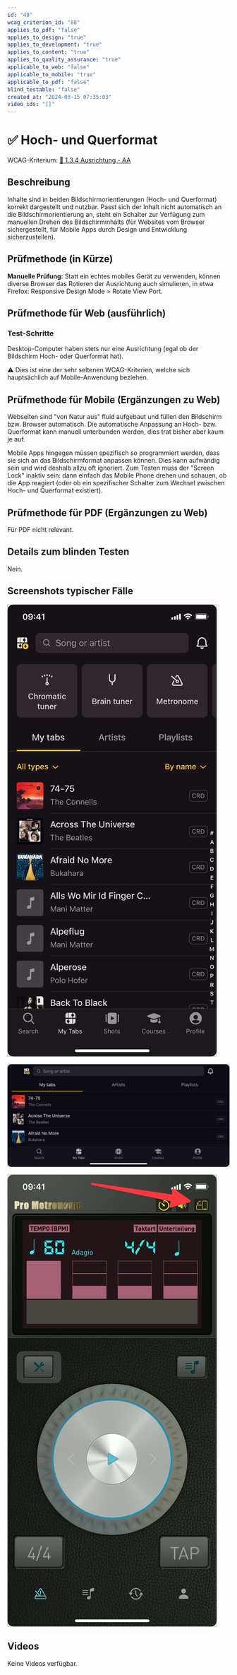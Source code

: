 ```yaml
---
id: "49"
wcag_criterion_id: "88"
applies_to_pdf: "false"
applies_to_design: "true"
applies_to_development: "true"
applies_to_content: "true"
applies_to_quality_assurance: "true"
applicable_to_web: "false"
applicable_to_mobile: "true"
applicable_to_pdf: "false"
blind_testable: "false"
created_at: "2024-03-15 07:35:03"
video_ids: "[]"
---
```


# ✅ Hoch- und Querformat

WCAG-Kriterium: [📜 1.3.4 Ausrichtung - AA](..)

## Beschreibung

Inhalte sind in beiden Bildschirmorientierungen (Hoch- und Querformat) korrekt dargestellt und nutzbar. Passt sich der Inhalt nicht automatisch an die Bildschirmorientierung an, steht ein Schalter zur Verfügung zum manuellen Drehen des Bildschirminhalts (für Websites vom Browser sichergestellt, für Mobile Apps durch Design und Entwicklung sicherzustellen).

## Prüfmethode (in Kürze)

**Manuelle Prüfung:** Statt ein echtes mobiles Gerät zu verwenden, können diverse Browser das Rotieren der Ausrichtung auch simulieren, in etwa Firefox: Responsive Design Mode > Rotate View Port.

## Prüfmethode für Web (ausführlich)

### Test-Schritte

Desktop-Computer haben stets nur eine Ausrichtung (egal ob der Bildschirm Hoch- oder Querformat hat).

⚠️ Dies ist eine der sehr seltenen WCAG-Kriterien, welche sich hauptsächlich auf Mobile-Anwendung beziehen.

## Prüfmethode für Mobile (Ergänzungen zu Web)

Webseiten sind "von Natur aus" fluid aufgebaut und füllen den Bildschirm bzw. Browser automatisch. Die automatische Anpassung an Hoch- bzw. Querformat kann manuell unterbunden werden, dies trat bisher aber kaum je auf.

Mobile Apps hingegen müssen spezifisch so programmiert werden, dass sie sich an das Bildschirmformat anpassen können. Dies kann aufwändig sein und wird deshalb allzu oft ignoriert. Zum Testen muss der "Screen Lock" inaktiv sein: dann einfach das Mobile Phone drehen und schauen, ob die App reagiert (oder ob ein spezifischer Schalter zum Wechsel zwischen Hoch- und Querformat existiert).

## Prüfmethode für PDF (Ergänzungen zu Web)

Für PDF nicht relevant.

## Details zum blinden Testen

Nein.

## Screenshots typischer Fälle

![Mobile App im Hochformat](images/mobile-app-im-hochformat.png)

![Dieselbe Mobile App im Querformat](images/dieselbe-mobile-app-im-querformat.png)

![Mobile App mit Button zum Wechseln des Formats](images/mobile-app-mit-button-zum-wechseln-des-formats.png)

## Videos

Keine Videos verfügbar.
